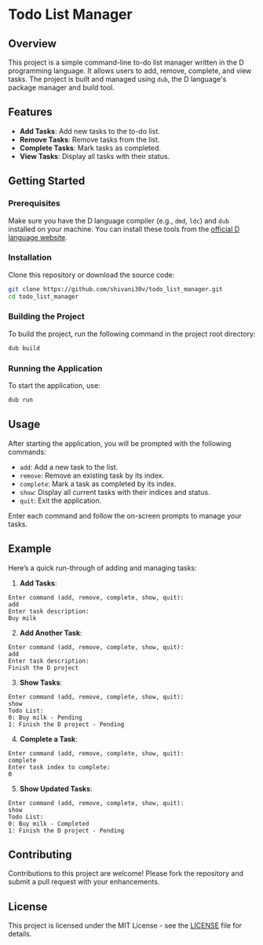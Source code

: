 # Todo List Manager

## Overview

This project is a simple command-line to-do list manager written in the D programming language. It allows users to add, remove, complete, and view tasks. The project is built and managed using `dub`, the D language's package manager and build tool.

## Features

- **Add Tasks**: Add new tasks to the to-do list.
- **Remove Tasks**: Remove tasks from the list.
- **Complete Tasks**: Mark tasks as completed.
- **View Tasks**: Display all tasks with their status.

## Getting Started

### Prerequisites

Make sure you have the D language compiler (e.g., `dmd`, `ldc`) and `dub` installed on your machine. You can install these tools from the [official D language website](https://dlang.org/download.html).

### Installation

Clone this repository or download the source code:

```bash
git clone https://github.com/shivani30v/todo_list_manager.git
cd todo_list_manager
```

### Building the Project

To build the project, run the following command in the project root directory:

```bash
dub build
```

### Running the Application

To start the application, use:

```bash
dub run
```

## Usage

After starting the application, you will be prompted with the following commands:

- `add`: Add a new task to the list.
- `remove`: Remove an existing task by its index.
- `complete`: Mark a task as completed by its index.
- `show`: Display all current tasks with their indices and status.
- `quit`: Exit the application.

Enter each command and follow the on-screen prompts to manage your tasks.

## Example

Here’s a quick run-through of adding and managing tasks:

1. **Add Tasks**:

  ```text
  Enter command (add, remove, complete, show, quit):
  add
  Enter task description:
  Buy milk
  ```

2. **Add Another Task**:

  ```text
  Enter command (add, remove, complete, show, quit):
  add
  Enter task description:
  Finish the D project
  ```

3. **Show Tasks**:

  ```text
  Enter command (add, remove, complete, show, quit):
  show
  Todo List:
  0: Buy milk - Pending
  1: Finish the D project - Pending
  ```

4. **Complete a Task**:

  ```text
  Enter command (add, remove, complete, show, quit):
  complete
  Enter task index to complete:
  0
  ```

5. **Show Updated Tasks**:
  ```text
  Enter command (add, remove, complete, show, quit):
  show
  Todo List:
  0: Buy milk - Completed
  1: Finish the D project - Pending
  ```

## Contributing

Contributions to this project are welcome! Please fork the repository and submit a pull request with your enhancements.

## License

This project is licensed under the MIT License - see the [LICENSE](LICENSE) file for details.


